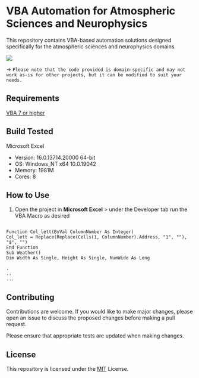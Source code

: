 # VBA Automation for Atmospheric Sciences and Neurophysics

This repository contains VBA-based automation solutions designed specifically for the atmospheric sciences and neurophysics domains.

![](https://github.com/sabneet95/VBA-Automation/blob/master/vba.jpg)

→ `Please note that the code provided is domain-specific and may not work as-is for other projects, but it can be modified to suit your needs.`

## Requirements

[VBA 7 or higher](https://docs.microsoft.com/en-us/office/vba/library-reference/concepts/getting-started-with-vba-in-office)

## Build Tested

Microsoft Excel
* Version: 16.0.13714.20000 64-bit
* OS: Windows_NT x64 10.0.19042
* Memory: 1981M
* Cores: 8

## How to Use

1)	Open the project in **Microsoft Excel** > under the Developer tab _run_ the VBA Macro as desired

```VBA

Function Col_lett(ByVal ColumnNumber As Integer)
Col_lett = Replace(Replace(Cells(1, ColumnNumber).Address, "1", ""), "$", "")
End Function
Sub Weather()
Dim Width As Single, Height As Single, NumWide As Long

.
..
...

```

## Contributing

Contributions are welcome. If you would like to make major changes, please open an issue to discuss the proposed changes before making a pull request.

Please ensure that appropriate tests are updated when making changes.


## License
This repository is licensed under the [MIT](https://choosealicense.com/licenses/mit/) License.
